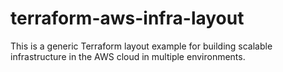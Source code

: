 # terraform-aws-infra-layout
This is a generic Terraform layout example for building scalable infrastructure in the AWS cloud in multiple environments.
